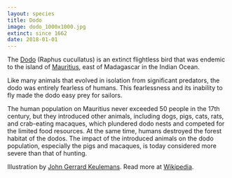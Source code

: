 ```yaml
---
layout: species
title: Dodo
image: dodo_1000x1000.jpg
extinct: since 1662
date: 2018-01-01
---
```


The [Dodo](/remember-lost-species/dodo) (Raphus cucullatus) is an extinct flightless bird that was endemic to the island of <a href="#">Mauritius</a>, east of Madagascar in the Indian Ocean.

Like many animals that evolved in isolation from significant predators, the dodo was entirely fearless of humans. This fearlessness and its inability to fly made the dodo easy prey for sailors.

The human population on Mauritius never exceeded 50 people in the 17th century, but they introduced other animals, including dogs, pigs, cats, rats, and crab-eating macaques, which plundered dodo nests and competed for the limited food resources. At the same time, humans destroyed the forest habitat of the dodos. The impact of the introduced animals on the dodo population, especially the pigs and macaques, is today considered more severe than that of hunting.

Illustration by [John Gerrard Keulemans](https://ia800201.us.archive.org/BookReader/BookReaderImages.php?zip=/20/items/extinctbirdsatte00roth/extinctbirdsatte00roth_jp2.zip&file=extinctbirdsatte00roth_jp2/extinctbirdsatte00roth_0329.jp2&scale=1&rotate=0).
Read more at [Wikipedia](https://en.wikipedia.org/wiki/Dodo).

